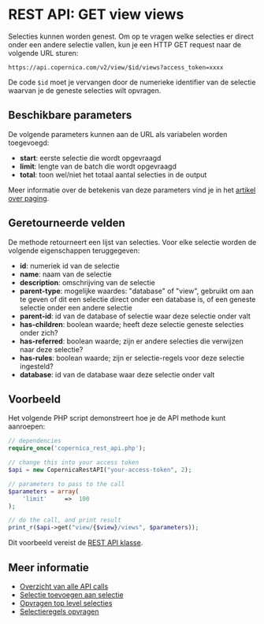 # REST API: GET view views

Selecties kunnen worden genest. Om op te vragen welke selecties er direct
onder een andere selectie vallen, kun je een HTTP GET request naar de 
volgende URL sturen:

`https://api.copernica.com/v2/view/$id/views?access_token=xxxx`

De code `$id` moet je vervangen door de numerieke identifier van de selectie 
waarvan je de geneste selecties wilt opvragen.

## Beschikbare parameters

De volgende parameters kunnen aan de URL als variabelen worden toegevoegd:

* **start**: eerste selectie die wordt opgevraagd
* **limit**: lengte van de batch die wordt opgevraagd
* **total**: toon wel/niet het totaal aantal selecties in de output

Meer informatie over de betekenis van deze parameters vind je in het
[artikel over paging](rest-paging).

## Geretourneerde velden

De methode retourneert een lijst van selecties. Voor elke selectie
worden de volgende eigenschappen teruggegeven:

* **id**: numeriek id van de selectie
* **name**: naam van de selectie
* **description**: omschrijving van de selectie
* **parent-type**: mogelijke waardes: "database" of "view", gebruikt om aan te geven
    of dit een selectie direct onder een database is, of een geneste selectie onder een andere selectie
* **parent-id**: id van de database of selectie waar deze selectie onder valt
* **has-children**: boolean waarde; heeft deze selectie geneste selecties onder zich?
* **has-referred**: boolean waarde; zijn er andere selecties die verwijzen naar deze selectie?
* **has-rules**: boolean waarde; zijn er selectie-regels voor deze selectie ingesteld?
* **database**: id van de database waar deze selectie onder valt

## Voorbeeld

Het volgende PHP script demonstreert hoe je de API methode kunt aanroepen:

```php
// dependencies
require_once('copernica_rest_api.php');

// change this into your access token
$api = new CopernicaRestAPI("your-access-token", 2);

// parameters to pass to the call
$parameters = array(
    'limit'     =>  100
);

// do the call, and print result
print_r($api->get("view/{$view}/views", $parameters));
```

Dit voorbeeld vereist de [REST API klasse](rest-php).

## Meer informatie

* [Overzicht van alle API calls](rest-api)
* [Selectie toevoegen aan selectie](rest-post-view-views)
* [Opvragen top level selecties](rest-get-database-views)
* [Selectieregels opvragen](rest-get-view-rules)
